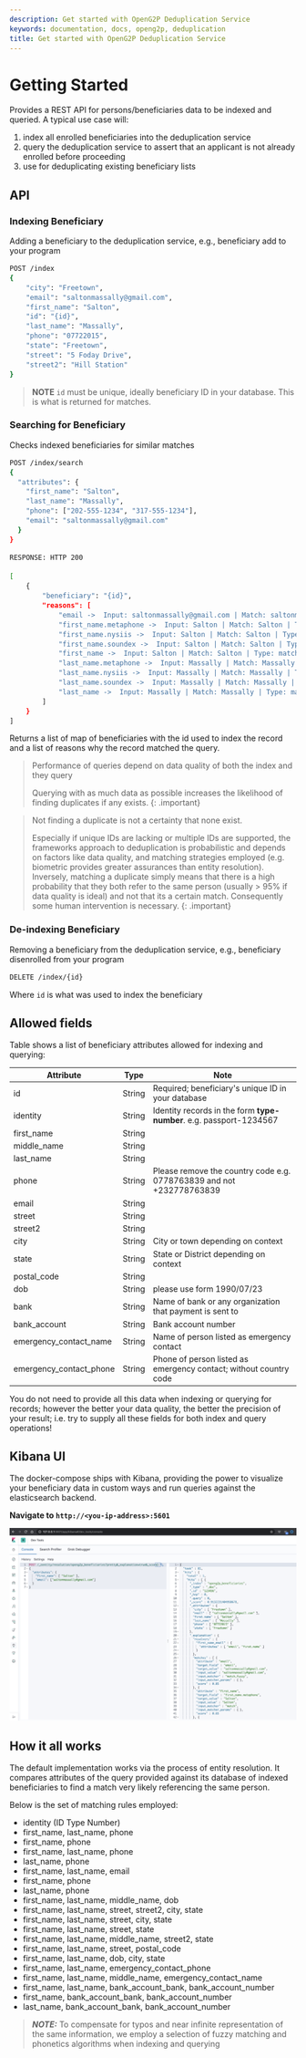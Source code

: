 ```yaml
---
description: Get started with OpenG2P Deduplication Service
keywords: documentation, docs, openg2p, deduplication
title: Get started with OpenG2P Deduplication Service
---
```


# Getting Started

Provides a REST API for persons/beneficiaries data to be indexed and queried. A typical use case will:

1. index all enrolled beneficiaries into the deduplication service
2. query the deduplication service to assert that an applicant is not already enrolled before proceeding
3. use for deduplicating existing beneficiary lists

## API

### Indexing Beneficiary

Adding a beneficiary to the deduplication service, e.g., beneficiary add to your program

```bash
POST /index
{
    "city": "Freetown",
    "email": "saltonmassally@gmail.com",
    "first_name": "Salton",
    "id": "{id}",
    "last_name": "Massally",
    "phone": "07722015",
    "state": "Freetown",
    "street": "5 Foday Drive",
    "street2": "Hill Station"
}
```

> **NOTE** `id` must be unique, ideally beneficiary ID in your database. This is what is returned for matches.

### Searching for Beneficiary

Checks indexed beneficiaries for similar matches

```bash
POST /index/search
{
  "attributes": {
    "first_name": "Salton",
    "last_name": "Massally",
    "phone": ["202-555-1234", "317-555-1234"],
    "email": "saltonmassally@gmail.com"
  }
}
```

```bash
RESPONSE: HTTP 200

[
    {
        "beneficiary": "{id}",
        "reasons": [
            "email ->  Input: saltonmassally@gmail.com | Match: saltonmassally@gmail.com | Type: match_fuzzy ",
            "first_name.metaphone ->  Input: Salton | Match: Salton | Type: match ",
            "first_name.nysiis ->  Input: Salton | Match: Salton | Type: match ",
            "first_name.soundex ->  Input: Salton | Match: Salton | Type: match ",
            "first_name ->  Input: Salton | Match: Salton | Type: match_fuzzy ",
            "last_name.metaphone ->  Input: Massally | Match: Massally | Type: match ",
            "last_name.nysiis ->  Input: Massally | Match: Massally | Type: match ",
            "last_name.soundex ->  Input: Massally | Match: Massally | Type: match ",
            "last_name ->  Input: Massally | Match: Massally | Type: match_fuzzy "
        ]
    }
]
```

Returns a list of map of beneficiaries with the id used to index the record and a list of reasons why the
record matched the query.

> Performance of queries depend on data quality of both the index and they query
>
> Querying with as much data as possible increases the likelihood of finding duplicates if any exists.
{: .important}

> Not finding a duplicate is not a certainty that none exist.
>
> Especially if unique IDs are lacking or multiple IDs are supported, the frameworks approach to deduplication
> is probabilistic and depends on factors like data quality, and matching strategies employed (e.g. biometric
> provides greater assurances than entity resolution). Inversely, matching a duplicate simply means that there
> is a high probability that they both refer to the same person (usually > 95% if data quality is ideal) and
> not that its a certain match. Consequently some human intervention is necessary. {: .important}

### De-indexing Beneficiary

Removing a beneficiary from the deduplication service, e.g., beneficiary disenrolled from your program

```bash
DELETE /index/{id}
```

Where `id` is what was used to index the beneficiary

## Allowed fields

Table shows a list of beneficiary attributes allowed for indexing and querying:

| Attribute               | Type   | Note                                                                 |
| ----------------------- | ------ | -------------------------------------------------------------------- |
| id                      | String | Required; beneficiary's unique ID in your database                   |
| identity                | String | Identity records in the form **type-number**. e.g. passport-1234567  |
| first_name              | String |                                                                      |
| middle_name             | String |                                                                      |
| last_name               | String |                                                                      |
| phone                   | String | Please remove the country code e.g. 0778763839 and not +232778763839 |
| email                   | String |                                                                      |
| street                  | String |                                                                      |
| street2                 | String |                                                                      |
| city                    | String | City or town depending on context                                    |
| state                   | String | State or District depending on context                               |
| postal_code             | String |                                                                      |
| dob                     | String | please use form 1990/07/23                                           |
| bank                    | String | Name of bank or any organization that payment is sent to             |
| bank_account            | String | Bank account number                                                  |
| emergency_contact_name  | String | Name of person listed as emergency contact                           |
| emergency_contact_phone | String | Phone of person listed as emergency contact; without country code    |

You do not need to provide all this data when indexing or querying for records; however the better your data
quality, the better the precision of your result; i.e. try to supply all these fields for both index and query
operations!

## Kibana UI

The docker-compose ships with Kibana, providing the power to visualize your beneficiary data in custom ways
and run queries against the elasticsearch backend.

**Navigate to `http://<you-ip-address>:5601`**

![kibana_query_ui](./images/kibana_query_ui.png)

## How it all works

The default implementation works via the process of entity resolution. It compares attributes of the query
provided against its database of indexed beneficiaries to find a match very likely referencing the same
person.

Below is the set of matching rules employed:

- identity (ID Type Number)
- first_name, last_name, phone
- first_name, phone
- first_name, last_name, phone
- last_name, phone
- first_name, last_name, email
- first_name, phone
- last_name, phone
- first_name, last_name, middle_name, dob
- first_name, last_name, street, street2, city, state
- first_name, last_name, street, city, state
- first_name, last_name, street, state
- first_name, last_name, middle_name, street2, state
- first_name, last_name, street, postal_code
- first_name, last_name, dob, city, state
- first_name, last_name, emergency_contact_phone
- first_name, last_name, middle_name, emergency_contact_name
- first_name, last_name, bank_account_bank, bank_account_number
- first_name, bank_account_bank, bank_account_number
- last_name, bank_account_bank, bank_account_number

> **_NOTE:_** To compensate for typos and near infinite representation of the same information, we employ a
> selection of fuzzy matching and phonetics algorithms when indexing and querying
